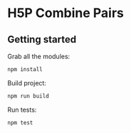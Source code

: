 # H5P Combine Pairs

## Getting started

Grab all the modules:

```bash
npm install
```

Build project:

```bash
npm run build
```

Run tests:

```bash
npm test
```
